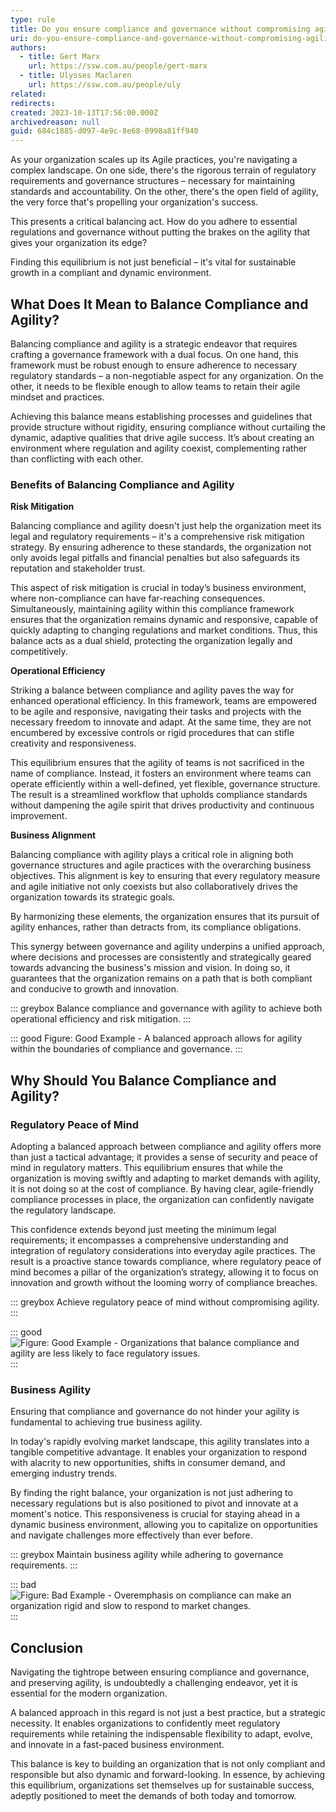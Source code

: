 ```yaml
---
type: rule
title: Do you ensure compliance and governance without compromising agility?
uri: do-you-ensure-compliance-and-governance-without-compromising-agility
authors:
  - title: Gert Marx
    url: https://ssw.com.au/people/gert-marx
  - title: Ulysses Maclaren
    url: https://ssw.com.au/people/uly
related:
redirects:
created: 2023-10-13T17:56:00.000Z
archivedreason: null
guid: 684c1885-d097-4e9c-8e68-0998a81ff940
---
```

As your organization scales up its Agile practices, you're navigating a complex landscape. On one side, there's the rigorous terrain of regulatory requirements and governance structures – necessary for maintaining standards and accountability. On the other, there's the open field of agility, the very force that's propelling your organization's success. 

This presents a critical balancing act. How do you adhere to essential regulations and governance without putting the brakes on the agility that gives your organization its edge? 

Finding this equilibrium is not just beneficial – it's vital for sustainable growth in a compliant and dynamic environment.

<!--endintro-->

## What Does It Mean to Balance Compliance and Agility?

Balancing compliance and agility is a strategic endeavor that requires crafting a governance framework with a dual focus. On one hand, this framework must be robust enough to ensure adherence to necessary regulatory standards – a non-negotiable aspect for any organization. On the other, it needs to be flexible enough to allow teams to retain their agile mindset and practices. 

Achieving this balance means establishing processes and guidelines that provide structure without rigidity, ensuring compliance without curtailing the dynamic, adaptive qualities that drive agile success. It’s about creating an environment where regulation and agility coexist, complementing rather than conflicting with each other.

### Benefits of Balancing Compliance and Agility

**Risk Mitigation**

Balancing compliance and agility doesn't just help the organization meet its legal and regulatory requirements – it's a comprehensive risk mitigation strategy. By ensuring adherence to these standards, the organization not only avoids legal pitfalls and financial penalties but also safeguards its reputation and stakeholder trust. 

This aspect of risk mitigation is crucial in today’s business environment, where non-compliance can have far-reaching consequences. Simultaneously, maintaining agility within this compliance framework ensures that the organization remains dynamic and responsive, capable of quickly adapting to changing regulations and market conditions. Thus, this balance acts as a dual shield, protecting the organization legally and competitively.

**Operational Efficiency**

Striking a balance between compliance and agility paves the way for enhanced operational efficiency. In this framework, teams are empowered to be agile and responsive, navigating their tasks and projects with the necessary freedom to innovate and adapt. At the same time, they are not encumbered by excessive controls or rigid procedures that can stifle creativity and responsiveness. 

This equilibrium ensures that the agility of teams is not sacrificed in the name of compliance. Instead, it fosters an environment where teams can operate efficiently within a well-defined, yet flexible, governance structure. The result is a streamlined workflow that upholds compliance standards without dampening the agile spirit that drives productivity and continuous improvement.

**Business Alignment**

Balancing compliance with agility plays a critical role in aligning both governance structures and agile practices with the overarching business objectives. This alignment is key to ensuring that every regulatory measure and agile initiative not only coexists but also collaboratively drives the organization towards its strategic goals. 

By harmonizing these elements, the organization ensures that its pursuit of agility enhances, rather than detracts from, its compliance obligations. 

This synergy between governance and agility underpins a unified approach, where decisions and processes are consistently and strategically geared towards advancing the business's mission and vision. In doing so, it guarantees that the organization remains on a path that is both compliant and conducive to growth and innovation.

::: greybox
Balance compliance and governance with agility to achieve both operational efficiency and risk mitigation.
:::

::: good
Figure: Good Example - A balanced approach allows for agility within the boundaries of compliance and governance.
:::

## Why Should You Balance Compliance and Agility?

### Regulatory Peace of Mind

Adopting a balanced approach between compliance and agility offers more than just a tactical advantage; it provides a sense of security and peace of mind in regulatory matters. This equilibrium ensures that while the organization is moving swiftly and adapting to market demands with agility, it is not doing so at the cost of compliance. By having clear, agile-friendly compliance processes in place, the organization can confidently navigate the regulatory landscape. 

This confidence extends beyond just meeting the minimum legal requirements; it encompasses a comprehensive understanding and integration of regulatory considerations into everyday agile practices. The result is a proactive stance towards compliance, where regulatory peace of mind becomes a pillar of the organization’s strategy, allowing it to focus on innovation and growth without the looming worry of compliance breaches.

::: greybox
Achieve regulatory peace of mind without compromising agility.
:::

::: good
![Figure: Good Example - Organizations that balance compliance and agility are less likely to face regulatory issues.](Good_compliance_and_agility.jpeg)
:::

### Business Agility

Ensuring that compliance and governance do not hinder your agility is fundamental to achieving true business agility. 

In today's rapidly evolving market landscape, this agility translates into a tangible competitive advantage. It enables your organization to respond with alacrity to new opportunities, shifts in consumer demand, and emerging industry trends. 

By finding the right balance, your organization is not just adhering to necessary regulations but is also positioned to pivot and innovate at a moment's notice. This responsiveness is crucial for staying ahead in a dynamic business environment, allowing you to capitalize on opportunities and navigate challenges more effectively than ever before.

::: greybox
Maintain business agility while adhering to governance requirements.
:::

::: bad
![Figure: Bad Example - Overemphasis on compliance can make an organization rigid and slow to respond to market changes.](Bad_over_compliance.jpeg)
:::

## Conclusion

Navigating the tightrope between ensuring compliance and governance, and preserving agility, is undoubtedly a challenging endeavor, yet it is essential for the modern organization. 

A balanced approach in this regard is not just a best practice, but a strategic necessity. It enables organizations to confidently meet regulatory requirements while retaining the indispensable flexibility to adapt, evolve, and innovate in a fast-paced business environment. 

This balance is key to building an organization that is not only compliant and responsible but also dynamic and forward-looking. In essence, by achieving this equilibrium, organizations set themselves up for sustainable success, adeptly positioned to meet the demands of both today and tomorrow.
